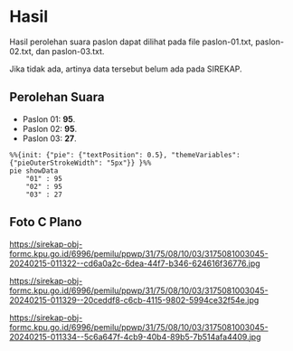 # Hasil

Hasil perolehan suara paslon dapat dilihat pada file paslon-01.txt, paslon-02.txt, dan paslon-03.txt.

Jika tidak ada, artinya data tersebut belum ada pada SIREKAP.

## Perolehan Suara

 * Paslon 01: **95**.
 * Paslon 02: **95**.
 * Paslon 03: **27**.

```mermaid
%%{init: {"pie": {"textPosition": 0.5}, "themeVariables": {"pieOuterStrokeWidth": "5px"}} }%%
pie showData
    "01" : 95
    "02" : 95
    "03" : 27
```
## Foto C Plano

https://sirekap-obj-formc.kpu.go.id/6996/pemilu/ppwp/31/75/08/10/03/3175081003045-20240215-011322--cd6a0a2c-6dea-44f7-b346-624616f36776.jpg

https://sirekap-obj-formc.kpu.go.id/6996/pemilu/ppwp/31/75/08/10/03/3175081003045-20240215-011329--20ceddf8-c6cb-4115-9802-5994ce32f54e.jpg

https://sirekap-obj-formc.kpu.go.id/6996/pemilu/ppwp/31/75/08/10/03/3175081003045-20240215-011334--5c6a647f-4cb9-40b4-89b5-7b514afa4409.jpg
